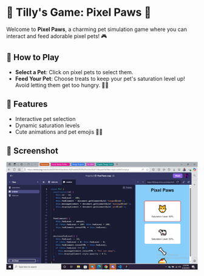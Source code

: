 # 🐾 Tilly's Game: Pixel Paws 🐾

Welcome to **Pixel Paws**, a charming pet simulation game where you can interact and feed adorable pixel pets! 🎮

## 👾 How to Play

- **Select a Pet**: Click on pixel pets to select them.
- **Feed Your Pet**: Choose treats to keep your pet's saturation level up! Avoid letting them get too hungry. 🥕🍰

## 🎨 Features

- Interactive pet selection
- Dynamic saturation levels
- Cute animations and pet emojis 🐶🐱

## 📁 Screenshot
<img src="https://github.com/gemgeek/gems-digital-journal/blob/main/assets/Pixel%20Paws.png" alt="screenshot">
